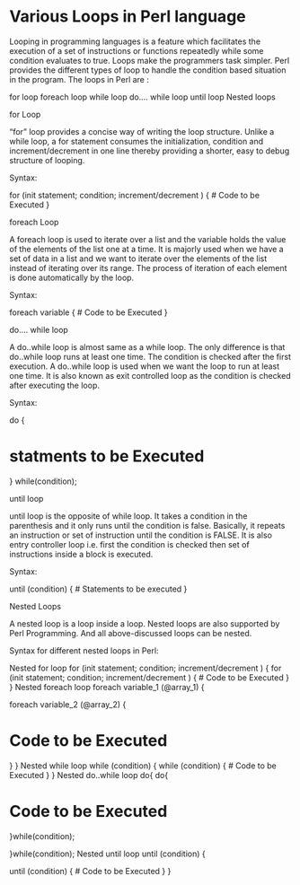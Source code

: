 # Various Loops in Perl language

Looping in programming languages is a feature which facilitates the execution of a set of instructions or functions repeatedly while some condition evaluates to true. Loops make the programmers task simpler. Perl provides the different types of loop to handle the condition based situation in the program. The loops in Perl are :

for loop
foreach loop
while loop
do…. while loop
until loop
Nested loops

for Loop

“for” loop provides a concise way of writing the loop structure. Unlike a while loop, a for statement consumes the initialization, condition and increment/decrement in one line thereby providing a shorter, easy to debug structure of looping.

Syntax:

for (init statement; condition; increment/decrement ) 
{
    # Code to be Executed
}

foreach Loop

A foreach loop is used to iterate over a list and the variable holds the value of the elements of the list one at a time. It is majorly used when we have a set of data in a list and we want to iterate over the elements of the list instead of iterating over its range. The process of iteration of each element is done automatically by the loop.

Syntax:

foreach variable 
{
    # Code to be Executed
}

do…. while loop

A do..while loop is almost same as a while loop. The only difference is that do..while loop runs at least one time. The condition is checked after the first execution. A do..while loop is used when we want the loop to run at least one time. It is also known as exit controlled loop as the condition is checked after executing the loop.

Syntax:

do {

 # statments to be Executed

} while(condition);

until loop

until loop is the opposite of while loop. It takes a condition in the parenthesis and it only runs until the condition is false. Basically, it repeats an instruction or set of instruction until the condition is FALSE. It is also entry controller loop i.e. first the condition is checked then set of instructions inside a block is executed.

Syntax:

until (condition) 
{ # Statements to be executed
}

Nested Loops

A nested loop is a loop inside a loop. Nested loops are also supported by Perl Programming. And all above-discussed loops can be nested.

Syntax for different nested loops in Perl:

Nested for loop
for (init statement; condition; increment/decrement ) 
{
    for (init statement; condition; increment/decrement ) 
    {
         # Code to be Executed
    }
}
Nested foreach loop
foreach variable_1 (@array_1) {

   foreach variable_2 (@array_2) 
   {

   # Code to be Executed
   } 
}
Nested while loop
while (condition)
{
    while (condition)
    {
        # Code to be Executed
    }
}
Nested do..while loop
do{
    do{

   # Code to be Executed

   }while(condition);

}while(condition);
Nested until loop
until (condition) {

   until (condition) 
    {
       # Code to be Executed
    }
}
